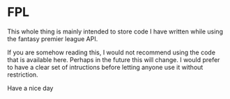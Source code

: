 # FPL
This whole thing is mainly intended to store code I have written while using the fantasy premier league API.

If you are somehow reading this, I would not recommend using the code that is available here. Perhaps in the future this will change. I would prefer to have a clear set of intructions before letting anyone use it without restriction.

Have a nice day
